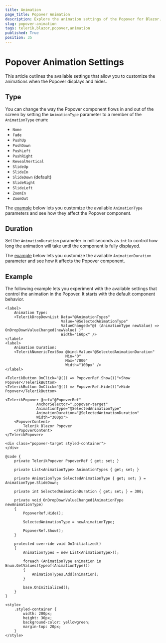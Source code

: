 ```yaml
---
title: Animation
page_title: Popover Animation
description: Explore the animation settings of the Popover for Blazor. Discover how to adjust the way the Popover appears and disappears on the screen.
slug: popover-animation
tags: telerik,blazor,popover,animation
published: True
position: 35
---
```


# Popover Animation Settings

This article outlines the available settings that allow you to customize the animations when the Popover displays and hides.

## Type

You can change the way the Popover component flows in and out of the screen by setting the `AnimationType` parameter to a member of the `AnimationType` enum:

* `None`
* `Fade`
* `PushUp`
* `PushDown`
* `PushLeft`
* `PushRight`
* `RevealVertical`
* `SlideUp`
* `SlideIn`
* `SlideDown` (default)
* `SlideRight`
* `SlideLeft`
* `ZoomIn`
* `ZoomOut`

The [example](#example) below lets you customize the available `AnimationType` parameters and see how they affect the Popover component.

## Duration

Set the `AnimationDuration` parameter in milliseconds as `int` to control how long the animation will take until the component is fully displayed.

The [example](#example) below lets you customize the available `AnimationDuration` parameter and see how it affects the Popover component.

## Example

The following example lets you experiment with the available settings that control the animation in the Popover. It starts with the default component behavior.

````RAZOR
<label>
    Animation Type:
    <TelerikDropDownList Data="@AnimationTypes"
                         Value="@SelectedAnimationType"
                         ValueChanged="@( (AnimationType newValue) => OnDropDownValueChanged(newValue) )"
                         Width="160px" />
</label>
<label>
    Animation Duration:
    <TelerikNumericTextBox @bind-Value="@SelectedAnimationDuration"
                           Min="0"
                           Max="7000"
                           Width="100px" />
</label>

<TelerikButton OnClick="@(() => PopoverRef.Show())">Show Popover</TelerikButton>
<TelerikButton OnClick="@(() => PopoverRef.Hide())">Hide Popover</TelerikButton>

<TelerikPopover @ref="@PopoverRef"
              AnchorSelector=".popover-target"
              AnimationType="@SelectedAnimationType"
              AnimationDuration="@SelectedAnimationDuration"
              Width="300px">
    <PopoverContent>
        Telerik Blazor Popover
    </PopoverContent>
</TelerikPopover>

<div class="popover-target styled-container">
</div>

@code {
    private TelerikPopover PopoverRef { get; set; }

    private List<AnimationType> AnimationTypes { get; set; }

    private AnimationType SelectedAnimationType { get; set; } = AnimationType.SlideDown;

    private int SelectedAnimationDuration { get; set; } = 300;

    private void OnDropDownValueChanged(AnimationType newAnimationType)
    {
        PopoverRef.Hide();

        SelectedAnimationType = newAnimationType;

        PopoverRef.Show();
    }

    protected override void OnInitialized()
    {
        AnimationTypes = new List<AnimationType>();

        foreach (AnimationType animation in Enum.GetValues(typeof(AnimationType)))
        {
            AnimationTypes.Add(animation);
        }

        base.OnInitialized();
    }
}

<style>
    .styled-container {
        width: 200px;
        height: 30px;
        background-color: yellowgreen;
        margin-top: 20px;
    }
</style>
````
